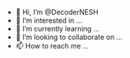 - 👋 Hi, I’m @DecoderNESH
- 👀 I’m interested in ...
- 🌱 I’m currently learning ...
- 💞️ I’m looking to collaborate on ...
- 📫 How to reach me ...

<!---
DecoderNESH/DecoderNESH is a ✨ special ✨ repository because its `README.md` (this file) appears on your GitHub profile.
You can click the Preview link to take a look at your changes.
--->

